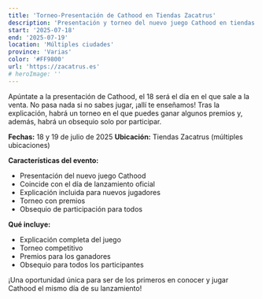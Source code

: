 ```yaml
---
title: 'Torneo-Presentación de Cathood en Tiendas Zacatrus'
description: 'Presentación y torneo del nuevo juego Cathood en tiendas Zacatrus coincidiendo con su lanzamiento.'
start: '2025-07-18'
end: '2025-07-19'
location: 'Múltiples ciudades'
province: 'Varias'
color: '#FF9800'
url: 'https://zacatrus.es'
# heroImage: ''
---
```


Apúntate a la presentación de Cathood, el 18 será el día en el que sale a la venta. No pasa nada si no sabes jugar, ¡allí te enseñamos! Tras la explicación, habrá un torneo en el que puedes ganar algunos premios y, además, habrá un obsequio solo por participar.

**Fechas:** 18 y 19 de julio de 2025
**Ubicación:** Tiendas Zacatrus (múltiples ubicaciones)

**Características del evento:**
- Presentación del nuevo juego Cathood
- Coincide con el día de lanzamiento oficial
- Explicación incluida para nuevos jugadores
- Torneo con premios
- Obsequio de participación para todos

**Qué incluye:**
- Explicación completa del juego
- Torneo competitivo
- Premios para los ganadores
- Obsequio para todos los participantes

¡Una oportunidad única para ser de los primeros en conocer y jugar Cathood el mismo día de su lanzamiento!
